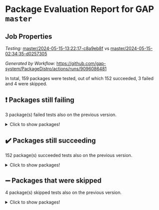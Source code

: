 # Package Evaluation Report for GAP `master`

## Job Properties

*Testing:* [master/2024-05-15-13:22:17-c8a9eb8f](https://github.com/gap-system/PackageDistro/blob/data/reports/master/2024-05-15-13:22:17-c8a9eb8f) vs [master/2024-05-15-02:34:35-d0257305](https://github.com/gap-system/PackageDistro/blob/data/reports/master/2024-05-15-02:34:35-d0257305)

*Generated by Workflow:* https://github.com/gap-system/PackageDistro/actions/runs/9096086481

In total, 159 packages were tested, out of which 152 succeeded, 3 failed and 4 were skipped.

## :exclamation: Packages still failing

3 package(s) failed tests also on the previous version.
<details><summary>Click to show packages!</summary>

- factint 1.6.3 [(failure)](https://github.com/gap-system/PackageDistro/actions/runs/9096086481/job/25001196767)
- idrel 2.46 [(failure)](https://github.com/gap-system/PackageDistro/actions/runs/9096086481/job/25001210187)
- packagemanager 1.4.3 [(failure)](https://github.com/gap-system/PackageDistro/actions/runs/9096086481/job/25001226652)
</details>

## :heavy_check_mark: Packages still succeeding

152 package(s) succeeded tests also on the previous version.
<details><summary>Click to show packages!</summary>

- 4ti2interface 2023.02-04 [(success)](https://github.com/gap-system/PackageDistro/actions/runs/9096086481/job/25001167250)
- ace 5.6.2 [(success)](https://github.com/gap-system/PackageDistro/actions/runs/9096086481/job/25001172281)
- aclib 1.3.2 [(success)](https://github.com/gap-system/PackageDistro/actions/runs/9096086481/job/25001173664)
- agt 0.3.1 [(success)](https://github.com/gap-system/PackageDistro/actions/runs/9096086481/job/25001174911)
- alnuth 3.2.1 [(success)](https://github.com/gap-system/PackageDistro/actions/runs/9096086481/job/25001175728)
- anupq 3.3.0 [(success)](https://github.com/gap-system/PackageDistro/actions/runs/9096086481/job/25001179305)
- atlasrep 2.1.8 [(success)](https://github.com/gap-system/PackageDistro/actions/runs/9096086481/job/25001181581)
- autodoc 2023.06.19 [(success)](https://github.com/gap-system/PackageDistro/actions/runs/9096086481/job/25001182087)
- automata 1.15 [(success)](https://github.com/gap-system/PackageDistro/actions/runs/9096086481/job/25001182580)
- automgrp 1.3.2 [(success)](https://github.com/gap-system/PackageDistro/actions/runs/9096086481/job/25001183088)
- autpgrp 1.11 [(success)](https://github.com/gap-system/PackageDistro/actions/runs/9096086481/job/25001183675)
- cap 2024.04-01 [(success)](https://github.com/gap-system/PackageDistro/actions/runs/9096086481/job/25001184289)
- caratinterface 2.3.6 [(success)](https://github.com/gap-system/PackageDistro/actions/runs/9096086481/job/25001184789)
- cddinterface 2022.11.01 [(success)](https://github.com/gap-system/PackageDistro/actions/runs/9096086481/job/25001185285)
- circle 1.6.6 [(success)](https://github.com/gap-system/PackageDistro/actions/runs/9096086481/job/25001185721)
- classicpres 1.22 [(success)](https://github.com/gap-system/PackageDistro/actions/runs/9096086481/job/25001186328)
- cohomolo 1.6.11 [(success)](https://github.com/gap-system/PackageDistro/actions/runs/9096086481/job/25001186869)
- congruence 1.2.6 [(success)](https://github.com/gap-system/PackageDistro/actions/runs/9096086481/job/25001187384)
- corelg 1.56 [(success)](https://github.com/gap-system/PackageDistro/actions/runs/9096086481/job/25001187900)
- crime 1.6 [(success)](https://github.com/gap-system/PackageDistro/actions/runs/9096086481/job/25001188320)
- crisp 1.4.6 [(success)](https://github.com/gap-system/PackageDistro/actions/runs/9096086481/job/25001188773)
- crypting 0.10.4 [(success)](https://github.com/gap-system/PackageDistro/actions/runs/9096086481/job/25001189262)
- cryst 4.1.27 [(success)](https://github.com/gap-system/PackageDistro/actions/runs/9096086481/job/25001189798)
- crystcat 1.1.10 [(success)](https://github.com/gap-system/PackageDistro/actions/runs/9096086481/job/25001190238)
- ctbllib 1.3.9 [(success)](https://github.com/gap-system/PackageDistro/actions/runs/9096086481/job/25001190732)
- cubefree 1.19 [(success)](https://github.com/gap-system/PackageDistro/actions/runs/9096086481/job/25001191323)
- curlinterface 2.3.2 [(success)](https://github.com/gap-system/PackageDistro/actions/runs/9096086481/job/25001191780)
- cvec 2.8.1 [(success)](https://github.com/gap-system/PackageDistro/actions/runs/9096086481/job/25001192303)
- datastructures 0.3.0 [(success)](https://github.com/gap-system/PackageDistro/actions/runs/9096086481/job/25001192711)
- deepthought 1.0.6 [(success)](https://github.com/gap-system/PackageDistro/actions/runs/9096086481/job/25001193168)
- design 1.8 [(success)](https://github.com/gap-system/PackageDistro/actions/runs/9096086481/job/25001193653)
- difsets 2.3.1 [(success)](https://github.com/gap-system/PackageDistro/actions/runs/9096086481/job/25001194090)
- digraphs 1.7.1 [(success)](https://github.com/gap-system/PackageDistro/actions/runs/9096086481/job/25001194705)
- edim 1.3.8 [(success)](https://github.com/gap-system/PackageDistro/actions/runs/9096086481/job/25001195256)
- example 4.3.4 [(success)](https://github.com/gap-system/PackageDistro/actions/runs/9096086481/job/25001195668)
- examplesforhomalg 2023.10-01 [(success)](https://github.com/gap-system/PackageDistro/actions/runs/9096086481/job/25001196221)
- ferret 1.0.11 [(success)](https://github.com/gap-system/PackageDistro/actions/runs/9096086481/job/25001197252)
- fga 1.5.0 [(success)](https://github.com/gap-system/PackageDistro/actions/runs/9096086481/job/25001197716)
- fining 1.5.6 [(success)](https://github.com/gap-system/PackageDistro/actions/runs/9096086481/job/25001198236)
- float 1.0.4 [(success)](https://github.com/gap-system/PackageDistro/actions/runs/9096086481/job/25001198750)
- format 1.4.4 [(success)](https://github.com/gap-system/PackageDistro/actions/runs/9096086481/job/25001199169)
- forms 1.2.11 [(success)](https://github.com/gap-system/PackageDistro/actions/runs/9096086481/job/25001199620)
- fplsa 1.2.6 [(success)](https://github.com/gap-system/PackageDistro/actions/runs/9096086481/job/25001200012)
- fr 2.4.13 [(success)](https://github.com/gap-system/PackageDistro/actions/runs/9096086481/job/25001200402)
- francy 2.0.3 [(success)](https://github.com/gap-system/PackageDistro/actions/runs/9096086481/job/25001200769)
- fwtree 1.3 [(success)](https://github.com/gap-system/PackageDistro/actions/runs/9096086481/job/25001201162)
- gapdoc 1.6.7 [(success)](https://github.com/gap-system/PackageDistro/actions/runs/9096086481/job/25001201598)
- gauss 2023.02-04 [(success)](https://github.com/gap-system/PackageDistro/actions/runs/9096086481/job/25001202075)
- gaussforhomalg 2023.11-01 [(success)](https://github.com/gap-system/PackageDistro/actions/runs/9096086481/job/25001202486)
- gbnp 1.0.5 [(success)](https://github.com/gap-system/PackageDistro/actions/runs/9096086481/job/25001202896)
- generalizedmorphismsforcap 2024.04-01 [(success)](https://github.com/gap-system/PackageDistro/actions/runs/9096086481/job/25001203242)
- genss 1.6.8 [(success)](https://github.com/gap-system/PackageDistro/actions/runs/9096086481/job/25001203678)
- gradedmodules 2024.01-01 [(success)](https://github.com/gap-system/PackageDistro/actions/runs/9096086481/job/25001204103)
- gradedringforhomalg 2023.08-01 [(success)](https://github.com/gap-system/PackageDistro/actions/runs/9096086481/job/25001204564)
- grape 4.9.0 [(success)](https://github.com/gap-system/PackageDistro/actions/runs/9096086481/job/25001204983)
- groupoids 1.74 [(success)](https://github.com/gap-system/PackageDistro/actions/runs/9096086481/job/25001205450)
- grpconst 2.6.5 [(success)](https://github.com/gap-system/PackageDistro/actions/runs/9096086481/job/25001205942)
- guarana 0.96.3 [(success)](https://github.com/gap-system/PackageDistro/actions/runs/9096086481/job/25001206415)
- guava 3.19 [(success)](https://github.com/gap-system/PackageDistro/actions/runs/9096086481/job/25001206907)
- hap 1.62 [(success)](https://github.com/gap-system/PackageDistro/actions/runs/9096086481/job/25001207399)
- hapcryst 0.1.15 [(success)](https://github.com/gap-system/PackageDistro/actions/runs/9096086481/job/25001207778)
- hecke 1.5.3 [(success)](https://github.com/gap-system/PackageDistro/actions/runs/9096086481/job/25001208273)
- help 4.0 [(success)](https://github.com/gap-system/PackageDistro/actions/runs/9096086481/job/25001208731)
- homalg 2024.01-01 [(success)](https://github.com/gap-system/PackageDistro/actions/runs/9096086481/job/25001209268)
- homalgtocas 2023.11-01 [(success)](https://github.com/gap-system/PackageDistro/actions/runs/9096086481/job/25001209749)
- images 1.3.2 [(success)](https://github.com/gap-system/PackageDistro/actions/runs/9096086481/job/25001210616)
- intpic 0.3.0 [(success)](https://github.com/gap-system/PackageDistro/actions/runs/9096086481/job/25001210987)
- io 4.8.2 [(success)](https://github.com/gap-system/PackageDistro/actions/runs/9096086481/job/25001211424)
- io_forhomalg 2023.02-04 [(success)](https://github.com/gap-system/PackageDistro/actions/runs/9096086481/job/25001211856)
- irredsol 1.4.4 [(success)](https://github.com/gap-system/PackageDistro/actions/runs/9096086481/job/25001212352)
- json 2.2.1 [(success)](https://github.com/gap-system/PackageDistro/actions/runs/9096086481/job/25001212810)
- jupyterkernel 1.5.0 [(success)](https://github.com/gap-system/PackageDistro/actions/runs/9096086481/job/25001213193)
- jupyterviz 1.5.6 [(success)](https://github.com/gap-system/PackageDistro/actions/runs/9096086481/job/25001213709)
- kan 1.37 [(success)](https://github.com/gap-system/PackageDistro/actions/runs/9096086481/job/25001214269)
- kbmag 1.5.11 [(success)](https://github.com/gap-system/PackageDistro/actions/runs/9096086481/job/25001214711)
- laguna 3.9.6 [(success)](https://github.com/gap-system/PackageDistro/actions/runs/9096086481/job/25001215134)
- liealgdb 2.2.1 [(success)](https://github.com/gap-system/PackageDistro/actions/runs/9096086481/job/25001215553)
- liepring 2.8 [(success)](https://github.com/gap-system/PackageDistro/actions/runs/9096086481/job/25001216006)
- liering 2.4.2 [(success)](https://github.com/gap-system/PackageDistro/actions/runs/9096086481/job/25001216456)
- linearalgebraforcap 2024.04-02 [(success)](https://github.com/gap-system/PackageDistro/actions/runs/9096086481/job/25001216951)
- lins 0.9 [(success)](https://github.com/gap-system/PackageDistro/actions/runs/9096086481/job/25001217460)
- localizeringforhomalg 2023.10-01 [(success)](https://github.com/gap-system/PackageDistro/actions/runs/9096086481/job/25001217939)
- loops 3.4.3 [(success)](https://github.com/gap-system/PackageDistro/actions/runs/9096086481/job/25001218516)
- lpres 1.0.3 [(success)](https://github.com/gap-system/PackageDistro/actions/runs/9096086481/job/25001218952)
- majoranaalgebras 1.5.1 [(success)](https://github.com/gap-system/PackageDistro/actions/runs/9096086481/job/25001219458)
- mapclass 1.4.6 [(success)](https://github.com/gap-system/PackageDistro/actions/runs/9096086481/job/25001219934)
- matgrp 0.70 [(success)](https://github.com/gap-system/PackageDistro/actions/runs/9096086481/job/25001220407)
- matricesforhomalg 2024.02-01 [(success)](https://github.com/gap-system/PackageDistro/actions/runs/9096086481/job/25001220799)
- modisom 2.5.4 [(success)](https://github.com/gap-system/PackageDistro/actions/runs/9096086481/job/25001221250)
- modulepresentationsforcap 2024.04-01 [(success)](https://github.com/gap-system/PackageDistro/actions/runs/9096086481/job/25001221771)
- modules 2024.01-01 [(success)](https://github.com/gap-system/PackageDistro/actions/runs/9096086481/job/25001222239)
- monoidalcategories 2024.04-01 [(success)](https://github.com/gap-system/PackageDistro/actions/runs/9096086481/job/25001222611)
- nconvex 2022.09-01 [(success)](https://github.com/gap-system/PackageDistro/actions/runs/9096086481/job/25001222996)
- nilmat 1.4.2 [(success)](https://github.com/gap-system/PackageDistro/actions/runs/9096086481/job/25001223466)
- nock 1.5 [(success)](https://github.com/gap-system/PackageDistro/actions/runs/9096086481/job/25001223957)
- normalizinterface 1.3.6 [(success)](https://github.com/gap-system/PackageDistro/actions/runs/9096086481/job/25001224464)
- nq 2.5.11 [(success)](https://github.com/gap-system/PackageDistro/actions/runs/9096086481/job/25001224880)
- numericalsgps 1.3.1 [(success)](https://github.com/gap-system/PackageDistro/actions/runs/9096086481/job/25001225359)
- openmath 11.5.3 [(success)](https://github.com/gap-system/PackageDistro/actions/runs/9096086481/job/25001225798)
- orb 4.9.0 [(success)](https://github.com/gap-system/PackageDistro/actions/runs/9096086481/job/25001226252)
- patternclass 2.4.3 [(success)](https://github.com/gap-system/PackageDistro/actions/runs/9096086481/job/25001227085)
- permut 2.0.5 [(success)](https://github.com/gap-system/PackageDistro/actions/runs/9096086481/job/25001227713)
- polenta 1.3.10 [(success)](https://github.com/gap-system/PackageDistro/actions/runs/9096086481/job/25001228214)
- polymaking 0.8.7 [(success)](https://github.com/gap-system/PackageDistro/actions/runs/9096086481/job/25001229637)
- primgrp 3.4.4 [(success)](https://github.com/gap-system/PackageDistro/actions/runs/9096086481/job/25001230058)
- profiling 2.5.4 [(success)](https://github.com/gap-system/PackageDistro/actions/runs/9096086481/job/25001230485)
- qdistrnd 0.9.4 [(success)](https://github.com/gap-system/PackageDistro/actions/runs/9096086481/job/25001231126)
- qpa 1.35 [(success)](https://github.com/gap-system/PackageDistro/actions/runs/9096086481/job/25001231676)
- quagroup 1.8.4 [(success)](https://github.com/gap-system/PackageDistro/actions/runs/9096086481/job/25001232141)
- radiroot 2.9 [(success)](https://github.com/gap-system/PackageDistro/actions/runs/9096086481/job/25001232681)
- rcwa 4.7.1 [(success)](https://github.com/gap-system/PackageDistro/actions/runs/9096086481/job/25001233140)
- rds 1.8 [(success)](https://github.com/gap-system/PackageDistro/actions/runs/9096086481/job/25001233581)
- recog 1.4.2 [(success)](https://github.com/gap-system/PackageDistro/actions/runs/9096086481/job/25001234022)
- repndecomp 1.3.0 [(success)](https://github.com/gap-system/PackageDistro/actions/runs/9096086481/job/25001234530)
- repsn 3.1.2 [(success)](https://github.com/gap-system/PackageDistro/actions/runs/9096086481/job/25001235015)
- resclasses 4.7.3 [(success)](https://github.com/gap-system/PackageDistro/actions/runs/9096086481/job/25001235547)
- ringsforhomalg 2023.11-02 [(success)](https://github.com/gap-system/PackageDistro/actions/runs/9096086481/job/25001235970)
- sco 2023.08-01 [(success)](https://github.com/gap-system/PackageDistro/actions/runs/9096086481/job/25001236323)
- scscp 2.4.2 [(success)](https://github.com/gap-system/PackageDistro/actions/runs/9096086481/job/25001236704)
- semigroups 5.3.7 [(success)](https://github.com/gap-system/PackageDistro/actions/runs/9096086481/job/25001237047)
- sglppow 2.4 [(success)](https://github.com/gap-system/PackageDistro/actions/runs/9096086481/job/25001237407)
- sgpviz 0.999.5 [(success)](https://github.com/gap-system/PackageDistro/actions/runs/9096086481/job/25001237795)
- simpcomp 2.1.14 [(success)](https://github.com/gap-system/PackageDistro/actions/runs/9096086481/job/25001238165)
- singular 2023.02.09 [(success)](https://github.com/gap-system/PackageDistro/actions/runs/9096086481/job/25001238582)
- sl2reps 1.1 [(success)](https://github.com/gap-system/PackageDistro/actions/runs/9096086481/job/25001239007)
- sla 1.5.3 [(success)](https://github.com/gap-system/PackageDistro/actions/runs/9096086481/job/25001239378)
- smallgrp 1.5.3 [(success)](https://github.com/gap-system/PackageDistro/actions/runs/9096086481/job/25001239771)
- smallsemi 0.6.13 [(success)](https://github.com/gap-system/PackageDistro/actions/runs/9096086481/job/25001240204)
- sonata 2.9.6 [(success)](https://github.com/gap-system/PackageDistro/actions/runs/9096086481/job/25001240667)
- sophus 1.27 [(success)](https://github.com/gap-system/PackageDistro/actions/runs/9096086481/job/25001241135)
- sotgrps 1.2 [(success)](https://github.com/gap-system/PackageDistro/actions/runs/9096086481/job/25001241588)
- spinsym 1.5.2 [(success)](https://github.com/gap-system/PackageDistro/actions/runs/9096086481/job/25001242042)
- standardff 1.0 [(success)](https://github.com/gap-system/PackageDistro/actions/runs/9096086481/job/25001242550)
- symbcompcc 1.3.2 [(success)](https://github.com/gap-system/PackageDistro/actions/runs/9096086481/job/25001242998)
- thelma 1.3 [(success)](https://github.com/gap-system/PackageDistro/actions/runs/9096086481/job/25001243480)
- tomlib 1.2.11 [(success)](https://github.com/gap-system/PackageDistro/actions/runs/9096086481/job/25001244467)
- toolsforhomalg 2023.11-01 [(success)](https://github.com/gap-system/PackageDistro/actions/runs/9096086481/job/25001245031)
- toric 1.9.5 [(success)](https://github.com/gap-system/PackageDistro/actions/runs/9096086481/job/25001245664)
- toricvarieties 2022.07.13 [(success)](https://github.com/gap-system/PackageDistro/actions/runs/9096086481/job/25001246416)
- transgrp 3.6.5 [(success)](https://github.com/gap-system/PackageDistro/actions/runs/9096086481/job/25001247347)
- typeset 1.2.2 [(success)](https://github.com/gap-system/PackageDistro/actions/runs/9096086481/job/25001248025)
- ugaly 4.1.3 [(success)](https://github.com/gap-system/PackageDistro/actions/runs/9096086481/job/25001248585)
- unipot 1.5 [(success)](https://github.com/gap-system/PackageDistro/actions/runs/9096086481/job/25001249089)
- unitlib 4.2.0 [(success)](https://github.com/gap-system/PackageDistro/actions/runs/9096086481/job/25001249669)
- utils 0.85 [(success)](https://github.com/gap-system/PackageDistro/actions/runs/9096086481/job/25001250498)
- uuid 0.7 [(success)](https://github.com/gap-system/PackageDistro/actions/runs/9096086481/job/25001250942)
- walrus 0.9991 [(success)](https://github.com/gap-system/PackageDistro/actions/runs/9096086481/job/25001251633)
- wedderga 4.10.5 [(success)](https://github.com/gap-system/PackageDistro/actions/runs/9096086481/job/25001252142)
- xmod 2.92 [(success)](https://github.com/gap-system/PackageDistro/actions/runs/9096086481/job/25001252685)
- xmodalg 1.23 [(success)](https://github.com/gap-system/PackageDistro/actions/runs/9096086481/job/25001253263)
- yangbaxter 0.10.3 [(success)](https://github.com/gap-system/PackageDistro/actions/runs/9096086481/job/25001253880)
- zeromqinterface 0.14 [(success)](https://github.com/gap-system/PackageDistro/actions/runs/9096086481/job/25001254375)
</details>

## :heavy_minus_sign: Packages that were skipped

4 package(s) skipped tests also on the previous version.
<details><summary>Click to show packages!</summary>

- browse 1.8.21 [(skipped)](https://github.com/gap-system/PackageDistro/actions/runs/9096086481/job/25000707630)
- itc 1.5.1 [(skipped)](https://github.com/gap-system/PackageDistro/actions/runs/9096086481/job/25000707630)
- polycyclic 2.16 [(skipped)](https://github.com/gap-system/PackageDistro/actions/runs/9096086481/job/25000707630)
- xgap 4.32 [(skipped)](https://github.com/gap-system/PackageDistro/actions/runs/9096086481/job/25000707630)
</details>

